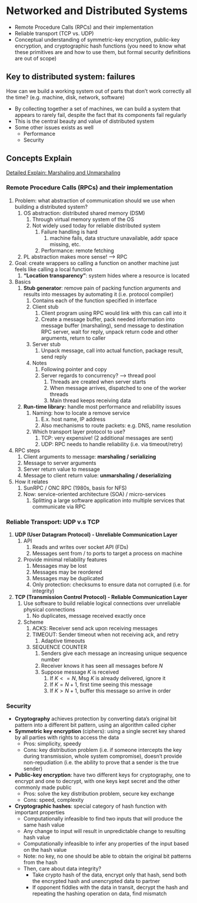 # Networked and Distributed Systems
* Remote Procedure Calls (RPCs) and their implementation
* Reliable transport (TCP vs. UDP)
* Conceptual understanding of symmetric-key encryption, public-key encryption, and cryptographic hash functions (you need to know what these primitives are and how to use them, but formal security definitions are out of scope)

## Key to distributed system: failures

How can we build a working system out of parts that don’t work correctly all the time? (e.g. machine, disk, network, software) 

- By collecting together a set of machines, we can build a system that appears to rarely fail, despite the fact that its components fail regularly
- This is the central beauty and value of distributed system
- Some other issues exists as well
    - Performance
    - Security

## Concepts Explain

[Detailed Explain: Marshaling and Unmarshaling ](https://www.notion.so/Detailed-Explain-Marshaling-and-Unmarshaling-2f692e0123d7433fa93156e669bd03e5?pvs=21)

### Remote Procedure Calls (RPCs) and their implementation

1. Problem: what abstraction of communication should we use when building a distributed system? 
    1. OS abstraction: distributed shared memory (DSM)
        1. Through virtual memory system of the OS 
        2. Not widely used today for reliable distributed system 
            1. Failure handling is hard
                1. machine fails, data structure unavailable, addr space missing, etc. 
            2. Performance: remote fetching 
    2. PL abstraction makes more sense! —> RPC 
3. Goal: create wrappers so calling a function on another machine just feels like calling a local function 
    1. **“Location transparency”**: system hides where a resource is located 
4. Basics 
    1. **Stub generator**: remove pain of packing function arguments and results into messages by automating it (i.e. protocol compiler) 
        1. Contains each of the function specified in interface
        2. Client stub 
            1. Client program using RPC would link with this can call into it 
            2. Create a message buffer, pack needed information into message buffer (marshaling), send message to destination RPC server, wait for reply, unpack return code and other arguments, return to caller 
        3. Server stub 
            1. Unpack message, call into actual function, package result, send reply 
        4. Notes 
            1. Following pointer and copy 
            2. Server regards to concurrency? —> thread pool 
                1. Threads are created when server starts
                2. When message arrives, dispatched to one of the worker threads 
                3. Main thread keeps receiving data 
    2. **Run-time library:** handle most performance and reliability issues
        1. Naming: how to locate a remove service 
            1. E.x. host name, IP address 
            2. Also mechanisms to route packets: e.g. DNS, name resolution 
        2. Which transport layer protocol to use? 
            1. TCP: very expensive! (2 additional messages are sent) 
            2. UDP: RPC needs to handle reliability (i.e. via timeout/retry) 
5. RPC steps 
    1. Client arguments to message: **marshaling / serializing** 
    2. Message to server arguments
    3. Server return value to message
    4. Message to client return value: **unmarshaling / deserializing**  
6. How it relates
    1. SunRPC / ONC RPC (1980s, basis for NFS)
    2. Now: service-oriented architecture (SOA) / micro-services 
        1. Splitting a large software application into multiple services that communicate via RPC  

### Reliable Transport: UDP v.s TCP

1. **UDP (User Datagram Protocol) - Unreliable Communication Layer** 
    1. API
        1. Reads and writes over socket API (FDs) 
        2. Messages sent from / to ports to target a process on machine 
    2. Provide minimal reliability features 
        1. Messages may be lost
        2. Messages may be reordered
        3. Messages may be duplicated
        4. Only protection: checksums to ensure data not corrupted (i.e. for integrity) 
2. **TCP (Transmission Control Protocol) - Reliable Communication Layer** 
    1. Use software to build reliable logical connections over unreliable physical connections 
        1. No duplicates, message received exactly once 
    2. Scheme
        1. ACKS: Receiver send ack upon receiving messages 
        2. TIMEOUT: Sender timeout when not receiving ack, and retry 
            1. Adaptive timeouts 
        3. SEQUENCE COUNTER 
            1. Senders give each message an increasing unique sequence number
            2. Receiver knows it has seen all messages before $N$ 
            3. Suppose message $K$  is received 
                1. If $K <= N,$ Msg $K$  is already delivered, ignore it 
                2. If $K = N +1$, first time seeing this message 
                3. If $K > N+1$, buffer this message so arrive in order 

### Security

- **Cryptography** achieves protection by converting data’s original bit pattern into a different bit pattern, using an algorithm called cipher
- **Symmetric key encryption** (ciphers): using a single secret key shared by all parties with rights to access the data
    - Pros: simplicity, speedy
    - Cons: key distribution problem (i.e. if someone intercepts the key during transmission, whole system compromise), doesn’t provide non-repudiation (i.e. the ability to prove that a sender is the true sender)
- **Public-key encryption**: have two different keys for cryptography, one to encrypt and one to decrypt, with one keys kept secret and the other commonly made public
    - Pros: solve the key distribution problem, secure key exchange
    - Cons: speed, complexity
- **Cryptographic hashes**: special category of hash function with important properties
    - Computationally infeasible to find two inputs that will produce the same hash value
    - Any change to input will result in unpredictable change to resulting hash value
    - Computationally infeasible to infer any properties of the input based on the hash value
    - Note: no key, no one should be able to obtain the original bit patterns from the hash
    - Then, care about data integrity?
        - Take crypto hash of the data, encrypt only that hash, send both the encrypted hash and unencrypted data to partner
        - If opponent fiddles with the data in transit, decrypt the hash and repeating the hashing operation on data, find mismatch
